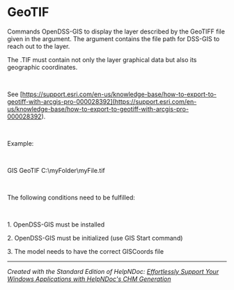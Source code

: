# GeoTIF

Commands OpenDSS-GIS to display the layer described by the GeoTIFF file given in the argument. The argument contains the file path for DSS-GIS to reach out to the layer.

The .TIF must contain not only the layer graphical data but also its geographic coordinates.

&nbsp;

See [https://support.esri.com/en-us/knowledge-base/how-to-export-to-geotiff-with-arcgis-pro-000028392](<https://support.esri.com/en-us/knowledge-base/how-to-export-to-geotiff-with-arcgis-pro-000028392>).

&nbsp;

Example:

&nbsp;

GIS GeoTIF C:\\myFolder\\myFile.tif

&nbsp;

The following conditions need to be fulfilled:

&nbsp;

&#49;. OpenDSS-GIS must be installed

&#50;. OpenDSS-GIS must be initialized (use GIS Start command)

&#51;. The model needs to have the correct GISCoords file

***
_Created with the Standard Edition of HelpNDoc: [Effortlessly Support Your Windows Applications with HelpNDoc's CHM Generation](<https://www.helpndoc.com/feature-tour/create-chm-help-files/>)_
